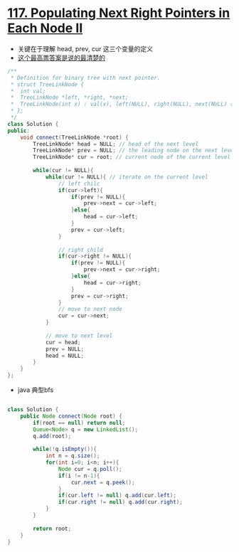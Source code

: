 # [117. Populating Next Right Pointers in Each Node II](https://leetcode.com/problems/populating-next-right-pointers-in-each-node-ii/description/)
* 关键在于理解 head, prev, cur 这三个变量的定义
* [这个最高票答案是说的最清楚的](https://leetcode.com/problems/populating-next-right-pointers-in-each-node-ii/discuss/37828/O(1)-space-O(n)-complexity-Iterative-Solution)

```c++
/**
 * Definition for binary tree with next pointer.
 * struct TreeLinkNode {
 *  int val;
 *  TreeLinkNode *left, *right, *next;
 *  TreeLinkNode(int x) : val(x), left(NULL), right(NULL), next(NULL) {}
 * };
 */
class Solution {
public:
    void connect(TreeLinkNode *root) {
        TreeLinkNode* head = NULL; // head of the next level
        TreeLinkNode* prev = NULL; // the leading node on the next level
        TreeLinkNode* cur = root; // current node of the current level
        
        while(cur != NULL){
            while(cur != NULL){ // iterate on the current level
                // left chilc
                if(cur->left){
                    if(prev != NULL){
                        prev->next = cur->left;
                    }else{
                        head = cur->left;
                    }
                    prev = cur->left;
                }
                
                // right child
                if(cur->right != NULL){
                    if(prev != NULL){
                        prev->next = cur->right;
                    }else{
                        head = cur->right;
                    }
                    prev = cur->right;
                }
                // move to next node
                cur = cur->next;
            }
            
            // move to next level
            cur = head;
            prev = NULL;
            head = NULL;
        }
    }
};
```

* java 典型bfs

```java

class Solution {
    public Node connect(Node root) {
        if(root == null) return null;
        Queue<Node> q = new LinkedList();
        q.add(root);
        
        while(!q.isEmpty()){
            int n = q.size();
            for(int i=0; i<n; i++){
                Node cur = q.poll();
                if(i != n-1){
                    cur.next = q.peek();
                }
                if(cur.left != null) q.add(cur.left);
                if(cur.right != null) q.add(cur.right);
            }
        }
        
        return root;
    }
}
```
